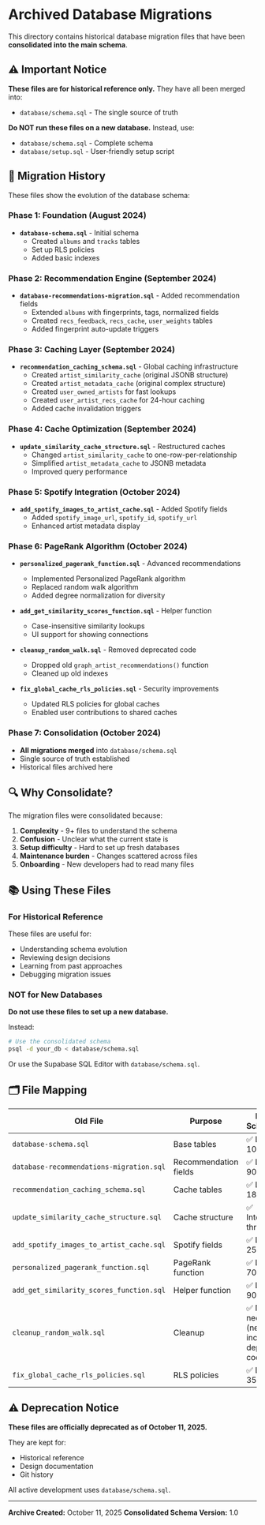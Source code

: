 # Archived Database Migrations

This directory contains historical database migration files that have been **consolidated into the main schema**.

## ⚠️ Important Notice

**These files are for historical reference only.** They have all been merged into:
- `database/schema.sql` - The single source of truth

**Do NOT run these files on a new database.** Instead, use:
- `database/schema.sql` - Complete schema
- `database/setup.sql` - User-friendly setup script

## 📜 Migration History

These files show the evolution of the database schema:

### Phase 1: Foundation (August 2024)
- **`database-schema.sql`** - Initial schema
  - Created `albums` and `tracks` tables
  - Set up RLS policies
  - Added basic indexes

### Phase 2: Recommendation Engine (September 2024)
- **`database-recommendations-migration.sql`** - Added recommendation fields
  - Extended `albums` with fingerprints, tags, normalized fields
  - Created `recs_feedback`, `recs_cache`, `user_weights` tables
  - Added fingerprint auto-update triggers

### Phase 3: Caching Layer (September 2024)
- **`recommendation_caching_schema.sql`** - Global caching infrastructure
  - Created `artist_similarity_cache` (original JSONB structure)
  - Created `artist_metadata_cache` (original complex structure)
  - Created `user_owned_artists` for fast lookups
  - Created `user_artist_recs_cache` for 24-hour caching
  - Added cache invalidation triggers

### Phase 4: Cache Optimization (September 2024)
- **`update_similarity_cache_structure.sql`** - Restructured caches
  - Changed `artist_similarity_cache` to one-row-per-relationship
  - Simplified `artist_metadata_cache` to JSONB metadata
  - Improved query performance

### Phase 5: Spotify Integration (October 2024)
- **`add_spotify_images_to_artist_cache.sql`** - Added Spotify fields
  - Added `spotify_image_url`, `spotify_id`, `spotify_url`
  - Enhanced artist metadata display

### Phase 6: PageRank Algorithm (October 2024)
- **`personalized_pagerank_function.sql`** - Advanced recommendations
  - Implemented Personalized PageRank algorithm
  - Replaced random walk algorithm
  - Added degree normalization for diversity

- **`add_get_similarity_scores_function.sql`** - Helper function
  - Case-insensitive similarity lookups
  - UI support for showing connections

- **`cleanup_random_walk.sql`** - Removed deprecated code
  - Dropped old `graph_artist_recommendations()` function
  - Cleaned up old indexes

- **`fix_global_cache_rls_policies.sql`** - Security improvements
  - Updated RLS policies for global caches
  - Enabled user contributions to shared caches

### Phase 7: Consolidation (October 2024)
- **All migrations merged** into `database/schema.sql`
- Single source of truth established
- Historical files archived here

## 🔍 Why Consolidate?

The migration files were consolidated because:

1. **Complexity** - 9+ files to understand the schema
2. **Confusion** - Unclear what the current state is
3. **Setup difficulty** - Hard to set up fresh databases
4. **Maintenance burden** - Changes scattered across files
5. **Onboarding** - New developers had to read many files

## 📚 Using These Files

### For Historical Reference
These files are useful for:
- Understanding schema evolution
- Reviewing design decisions
- Learning from past approaches
- Debugging migration issues

### NOT for New Databases
**Do not use these files to set up a new database.**

Instead:
```bash
# Use the consolidated schema
psql -d your_db < database/schema.sql
```

Or use the Supabase SQL Editor with `database/schema.sql`.

## 🗂️ File Mapping

| Old File | Purpose | Now In Schema.sql |
|----------|---------|------------------|
| `database-schema.sql` | Base tables | ✅ Lines 10-90 |
| `database-recommendations-migration.sql` | Recommendation fields | ✅ Lines 90-180 |
| `recommendation_caching_schema.sql` | Cache tables | ✅ Lines 180-350 |
| `update_similarity_cache_structure.sql` | Cache structure | ✅ Integrated throughout |
| `add_spotify_images_to_artist_cache.sql` | Spotify fields | ✅ Lines 250-260 |
| `personalized_pagerank_function.sql` | PageRank function | ✅ Lines 700-900 |
| `add_get_similarity_scores_function.sql` | Helper function | ✅ Lines 900-920 |
| `cleanup_random_walk.sql` | Cleanup | ✅ Not needed (never included deprecated code) |
| `fix_global_cache_rls_policies.sql` | RLS policies | ✅ Lines 350-450 |

## ⚠️ Deprecation Notice

**These files are officially deprecated as of October 11, 2025.**

They are kept for:
- Historical reference
- Design documentation
- Git history

All active development uses `database/schema.sql`.

---

**Archive Created:** October 11, 2025
**Consolidated Schema Version:** 1.0
